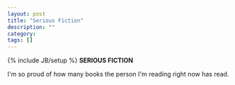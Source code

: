 ```yaml
---
layout: post
title: "Serious Fiction"
description: ""
category:
tags: []
---
```

{% include JB/setup %}
**SERIOUS FICTION**

I'm so proud of how many books the person I'm reading right now has read.
